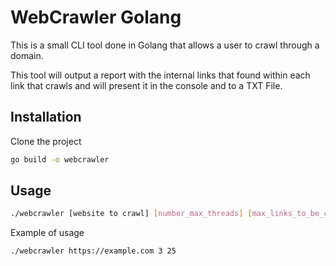 # WebCrawler Golang

This is a small CLI tool done in Golang that allows a user to crawl through a domain.

This tool will output a report with the internal links that found within each link that crawls and will present it in the console and to a TXT File.

## Installation

Clone the project

```bash
go build -o webcrawler
```

## Usage

```bash
./webcrawler [website to crawl] [number_max_threads] [max_links_to_be_crawled]
```

Example of usage

```bash
./webcrawler https://example.com 3 25
```
